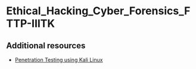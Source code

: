 # Ethical_Hacking_Cyber_Forensics_FTTP-IIITK

## Additional resources 
- [Penetration Testing using Kali Linux](https://github.com/djmahe4/Ethical_Hacking_Cyber_Forensics_FTTP-IIITK/blob/main/Penetration%20Testing%20with%20Kali%20Linux.pdf)
